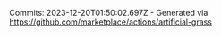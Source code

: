 Commits: 2023-12-20T01:50:02.697Z - Generated via https://github.com/marketplace/actions/artificial-grass
<br>

